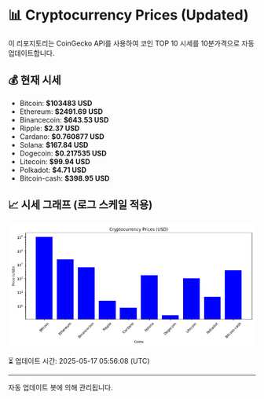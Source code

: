 
# 📊 Cryptocurrency Prices (Updated)

이 리포지토리는 CoinGecko API를 사용하여 코인 TOP 10 시세를 10분가격으로 자동 업데이트합니다.

## 💰 현재 시세
- Bitcoin: **$103483 USD**
- Ethereum: **$2491.69 USD**
- Binancecoin: **$643.53 USD**
- Ripple: **$2.37 USD**
- Cardano: **$0.760877 USD**
- Solana: **$167.84 USD**
- Dogecoin: **$0.217535 USD**
- Litecoin: **$99.94 USD**
- Polkadot: **$4.71 USD**
- Bitcoin-cash: **$398.95 USD**

## 📈 시세 그래프 (로그 스케일 적용)
![Crypto Prices](crypto_prices.png)

⏳ 업데이트 시간: 2025-05-17 05:56:08 (UTC)

---
자동 업데이트 봇에 의해 관리됩니다.
